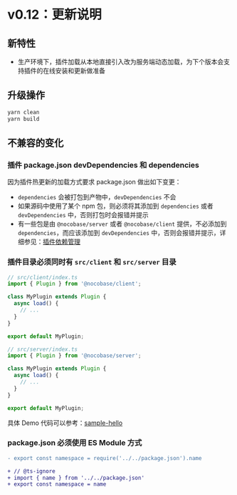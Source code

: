 # v0.12：更新说明

## 新特性

- 生产环境下，插件加载从本地直接引入改为服务端动态加载，为下个版本会支持插件的在线安装和更新做准备

## 升级操作

```bash
yarn clean
yarn build
```

## 不兼容的变化

### 插件 package.json devDependencies 和 dependencies

因为插件热更新的加载方式要求 package.json 做出如下变更：

- `dependencies` 会被打包到产物中，`devDependencies` 不会
- 如果源码中使用了某个 npm 包，则必须将其添加到 `dependencies` 或者 `devDependencies` 中，否则打包时会报错并提示
- 有一些包是由 `@nocobase/server` 或者 `@nocobase/client` 提供，不必添加到 `dependencies`，而应该添加到 `devDependencies` 中，否则会报错并提示，详细参见：[插件依赖管理](/development/deps)

### 插件目录必须同时有 `src/client` 和 `src/server` 目录

```js
// src/client/index.ts
import { Plugin } from '@nocobase/client';

class MyPlugin extends Plugin {
  async load() {
    // ...
  }
}

export default MyPlugin;
```

```js
// src/server/index.ts
import { Plugin } from '@nocobase/server';

class MyPlugin extends Plugin {
  async load() {
    // ...
  }
}

export default MyPlugin;
```

具体 Demo 代码可以参考：[sample-hello](https://github.com/nocobase/nocobase/tree/main/packages/samples/hello)

### package.json 必须使用 ES Module 方式

```diff
- export const namespace = require('../../package.json').name

+ // @ts-ignore
+ import { name } from '../../package.json'
+ export const namespace = name
```

